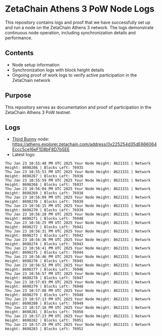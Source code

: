 # ZetaChain Athens 3 PoW Node Logs
This repository contains logs and proof that we have successfully set up and run a node on the ZetaChain Athens 3 network. The logs demonstrate continuous node operation, including synchronization details and performance.

## Contents
- Node setup information
- Synchronization logs with block height details
- Ongoing proof of work logs to verify active participation in the ZetaChain network

## Purpose
This repository serves as documentation and proof of participation in the ZetaChain Athens 3 PoW testnet.

## Logs

- [Third Bunny](https://thirdbunny.xyz/) node: https://athens.explorer.zetachain.com/address/0x225254d35dE666064Eccc5ce16eF1D8bF8D7b5EE
- Latest logs:
```
Thu Jan 23 10:55:48 PM UTC 2025 Your Node Height: 8621331 | Network Height: 8698266 | Blocks Left: 76935
Thu Jan 23 10:55:53 PM UTC 2025 Your Node Height: 8621331 | Network Height: 8698267 | Blocks Left: 76936
Thu Jan 23 10:55:59 PM UTC 2025 Your Node Height: 8621331 | Network Height: 8698268 | Blocks Left: 76937
Thu Jan 23 10:56:04 PM UTC 2025 Your Node Height: 8621331 | Network Height: 8698269 | Blocks Left: 76938
Thu Jan 23 10:56:09 PM UTC 2025 Your Node Height: 8621331 | Network Height: 8698270 | Blocks Left: 76939
Thu Jan 23 10:56:15 PM UTC 2025 Your Node Height: 8621331 | Network Height: 8698270 | Blocks Left: 76939
Thu Jan 23 10:56:20 PM UTC 2025 Your Node Height: 8621331 | Network Height: 8698271 | Blocks Left: 76940
Thu Jan 23 10:56:25 PM UTC 2025 Your Node Height: 8621331 | Network Height: 8698272 | Blocks Left: 76941
Thu Jan 23 10:56:31 PM UTC 2025 Your Node Height: 8621331 | Network Height: 8698273 | Blocks Left: 76942
Thu Jan 23 10:56:36 PM UTC 2025 Your Node Height: 8621331 | Network Height: 8698274 | Blocks Left: 76943
Thu Jan 23 10:56:41 PM UTC 2025 Your Node Height: 8621331 | Network Height: 8698275 | Blocks Left: 76944
Thu Jan 23 10:56:46 PM UTC 2025 Your Node Height: 8621331 | Network Height: 8698276 | Blocks Left: 76945
Thu Jan 23 10:56:52 PM UTC 2025 Your Node Height: 8621331 | Network Height: 8698277 | Blocks Left: 76946
Thu Jan 23 10:56:57 PM UTC 2025 Your Node Height: 8621331 | Network Height: 8698278 | Blocks Left: 76947
Thu Jan 23 10:57:03 PM UTC 2025 Your Node Height: 8621331 | Network Height: 8698279 | Blocks Left: 76948
Thu Jan 23 10:57:08 PM UTC 2025 Your Node Height: 8621331 | Network Height: 8698279 | Blocks Left: 76948
Thu Jan 23 10:57:13 PM UTC 2025 Your Node Height: 8621331 | Network Height: 8698280 | Blocks Left: 76949
Thu Jan 23 10:57:18 PM UTC 2025 Your Node Height: 8621331 | Network Height: 8698281 | Blocks Left: 76950
Thu Jan 23 10:57:23 PM UTC 2025 Your Node Height: 8621331 | Network Height: 8698282 | Blocks Left: 76951
Thu Jan 23 10:57:29 PM UTC 2025 Your Node Height: 8621331 | Network Height: 8698283 | Blocks Left: 76952
```
